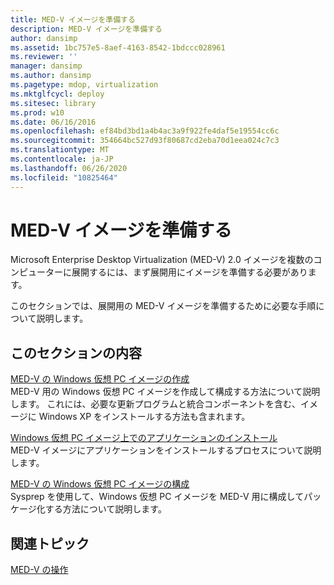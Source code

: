```yaml
---
title: MED-V イメージを準備する
description: MED-V イメージを準備する
author: dansimp
ms.assetid: 1bc757e5-8aef-4163-8542-1bdccc028961
ms.reviewer: ''
manager: dansimp
ms.author: dansimp
ms.pagetype: mdop, virtualization
ms.mktglfcycl: deploy
ms.sitesec: library
ms.prod: w10
ms.date: 06/16/2016
ms.openlocfilehash: ef84bd3bd1a4b4ac3a9f922fe4daf5e19554cc6c
ms.sourcegitcommit: 354664bc527d93f80687cd2eba70d1eea024c7c3
ms.translationtype: MT
ms.contentlocale: ja-JP
ms.lasthandoff: 06/26/2020
ms.locfileid: "10825464"
---
```

# MED-V イメージを準備する


Microsoft Enterprise Desktop Virtualization (MED-V) 2.0 イメージを複数のコンピューターに展開するには、まず展開用にイメージを準備する必要があります。

このセクションでは、展開用の MED-V イメージを準備するために必要な手順について説明します。

## このセクションの内容


<a href="" id="creating-a-windows-virtual-pc-image-for-med-v"></a>[MED-V の Windows 仮想 PC イメージの作成](creating-a-windows-virtual-pc-image-for-med-v.md)  
MED-V 用の Windows 仮想 PC イメージを作成して構成する方法について説明します。 これには、必要な更新プログラムと統合コンポーネントを含む、イメージに Windows XP をインストールする方法も含まれます。

<a href="" id="installing-applications-on-a-windows-virtual-pc-image"></a>[Windows 仮想 PC イメージ上でのアプリケーションのインストール](installing-applications-on-a-windows-virtual-pc-image.md)  
MED-V イメージにアプリケーションをインストールするプロセスについて説明します。

<a href="" id="configuring-a-windows-virtual-pc-image-for-med-v"></a>[MED-V の Windows 仮想 PC イメージの構成](configuring-a-windows-virtual-pc-image-for-med-v.md)  
Sysprep を使用して、Windows 仮想 PC イメージを MED-V 用に構成してパッケージ化する方法について説明します。

## 関連トピック


[MED-V の操作](operations-for-med-v.md)

 

 





